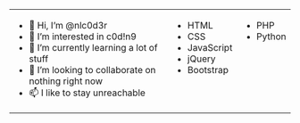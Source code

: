 <table style="width:100%;">
	<tbody>
		<tr style="vertical-align:top;">
			<td>
				<ul>
					<li>👋 Hi, I’m @nlc0d3r</li>
					<li>👀 I’m interested in c0d!n9</li>
					<li>🌱 I’m currently learning a lot of stuff</li>
					<li>💞️ I’m looking to collaborate on nothing right now</li>
					<li>📫 I like to stay unreachable</li>
				</ul>
			</td>
			<td>
				<ul>
					<li>HTML</li>
					<li>CSS</li>
					<li>JavaScript</li>
					<li>jQuery</li>
					<li>Bootstrap</li>
				</ul>
			</td>
			<td>
				<ul>
					<li>PHP</li>
					<li>Python</li>
				</ul>
			</td>
		</tr>
	</tbody>
</table>
